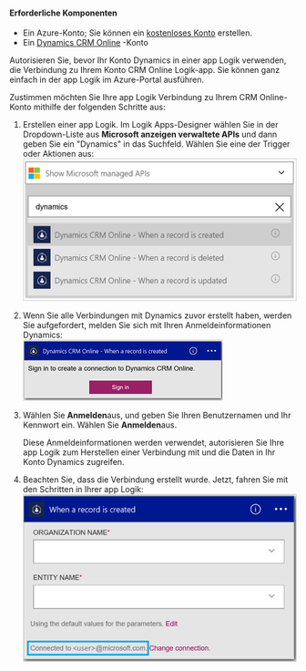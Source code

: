 #### <a name="prerequisites"></a>Erforderliche Komponenten
- Ein Azure-Konto; Sie können ein [kostenloses Konto](https://azure.microsoft.com/free) erstellen.
- Ein [Dynamics CRM Online](https://www.microsoft.com/en-us/dynamics/crm-free-trial-overview.aspx) -Konto 

Autorisieren Sie, bevor Ihr Konto Dynamics in einer app Logik verwenden, die Verbindung zu Ihrem Konto CRM Online Logik-app. Sie können ganz einfach in der app Logik im Azure-Portal ausführen. 

Zustimmen möchten Sie Ihre app Logik Verbindung zu Ihrem CRM Online-Konto mithilfe der folgenden Schritte aus:

1. Erstellen einer app Logik. Im Logik Apps-Designer wählen Sie in der Dropdown-Liste aus **Microsoft anzeigen verwaltete APIs** und dann geben Sie ein "Dynamics" in das Suchfeld. Wählen Sie eine der Trigger oder Aktionen aus:  
  ![](./media/connectors-create-api-crmonline/dynamics-triggers.png)
2. Wenn Sie alle Verbindungen mit Dynamics zuvor erstellt haben, werden Sie aufgefordert, melden Sie sich mit Ihren Anmeldeinformationen Dynamics:  
  ![](./media/connectors-create-api-crmonline/dynamics-signin.png)
3. Wählen Sie **Anmelden**aus, und geben Sie Ihren Benutzernamen und Ihr Kennwort ein. Wählen Sie **Anmelden**aus. 

    Diese Anmeldeinformationen werden verwendet, autorisieren Sie Ihre app Logik zum Herstellen einer Verbindung mit und die Daten in Ihr Konto Dynamics zugreifen. 
4. Beachten Sie, dass die Verbindung erstellt wurde. Jetzt, fahren Sie mit den Schritten in Ihrer app Logik:  
  ![](./media/connectors-create-api-crmonline/dynamics-properties.png)
